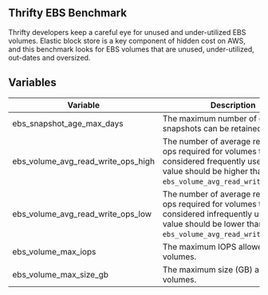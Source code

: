 ## Thrifty EBS Benchmark

Thrifty developers keep a careful eye for unused and under-utilized EBS volumes. Elastic block store is a key component of hidden cost on AWS, and this benchmark looks for EBS volumes that are unused, under-utilized, out-dates and oversized.

## Variables

| Variable | Description | Default |
| - | - | - |
| ebs_snapshot_age_max_days | The maximum number of days snapshots can be retained. | 90 days |
| ebs_volume_avg_read_write_ops_high | The number of average read/write ops required for volumes to be considered frequently used. This value should be higher than `ebs_volume_avg_read_write_ops_low`. | 500 ops/min |
| ebs_volume_avg_read_write_ops_low | The number of average read/write ops required for volumes to be considered infrequently used. This value should be lower than `ebs_volume_avg_read_write_ops_high`. | 100 ops/min |
| ebs_volume_max_iops | The maximum IOPS allowed for volumes. | 32,000 IOPS |
| ebs_volume_max_size_gb | The maximum size (GB) allowed for volumes. | 100 GB |
